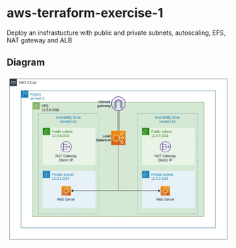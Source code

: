 # aws-terraform-exercise-1
Deploy an insfrastucture with public and private subnets, autoscaling, EFS, NAT gateway and ALB

## Diagram

![alt text](Diagram.jpg)
